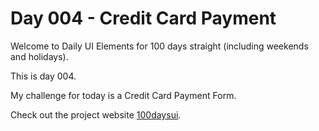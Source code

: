 Day 004 - Credit Card Payment
======================

Welcome to Daily UI Elements for 100 days straight (including weekends and holidays).

This is day 004.

My challenge for today is a Credit Card Payment Form.

Check out the project website [100daysui](www.100daysui.com).
